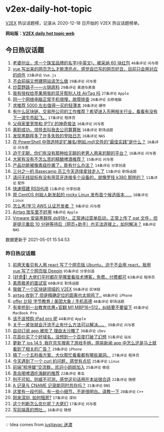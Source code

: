 # v2ex-daily-hot-topic

[V2EX](https://www.v2ex.com/) 热议话题榜，记录从 2020-12-18 日开始的 V2EX 热议话题榜单。

**网站版：[V2EX daily hot topic web](https://boojack.github.io/v2ex-daily-hot-topic-web/)**

## 今日热议话题

<!-- TODAY BEGIN -->

1. [老婆创业，求一个珠宝品牌的名字(中英文)，被采纳 60 块红包](https://www.v2ex.com/t/774466) `46条评论` `问与答`
1. [vue 写出来的网页怎么才能漂亮点，感觉自已写的网页好丑，目前只会用对应的组件](https://www.v2ex.com/t/774464) `33条评论` `Vue.js`
1. [不会前端又想建网站该怎么做](https://www.v2ex.com/t/774468) `29条评论` `问与答`
1. [炒菜野路子——火锅底料](https://www.v2ex.com/t/774494) `29条评论` `美酒与美食`
1. [我有授权给苹果用我的蓝牙帮别人找 AirTag 吗](https://www.v2ex.com/t/774501) `27条评论` `Apple`
1. [同一个网络电脑正常手机很慢，故障排查](https://www.v2ex.com/t/774471) `26条评论` `云修电脑`
1. [求推荐 5000 左右值得一买的轻薄本](https://www.v2ex.com/t/774549) `20条评论` `硬件`
1. [有什么区块链、交易所公司的工作推荐？希望进入币圈相关行业，看看有没有下一波牛市起飞。](https://www.v2ex.com/t/774516) `17条评论` `程序员`
1. [父母家里宽带和 IPTV 的神奇接法](https://www.v2ex.com/t/774536) `16条评论` `问与答`
1. [离职成功，领导去叫我去公司算算账](https://www.v2ex.com/t/774535) `16条评论` `职场话题`
1. [发现黑群晖多了许多失败的登陆日志](https://www.v2ex.com/t/774485) `16条评论` `NAS`
1. [在 PowerShell 中筛选特定扩展名(例如.md)文件的“最佳实践”是什么？](https://www.v2ex.com/t/774469) `16条评论` `问与答`
1. [迫于无聊，你们有没有那种给无聊的老男人用来尬聊的平台？](https://www.v2ex.com/t/774467) `16条评论` `问与答`
1. [大家有没有不怎么苦的精酿啤酒推荐？](https://www.v2ex.com/t/774496) `15条评论` `问与答`
1. [产品功能被像素级抄袭了，能有什么办法？](https://www.v2ex.com/t/774550) `14条评论` `分享创造`
1. [三分之一的 Basecamp 员工今天选择拿钱走人了](https://www.v2ex.com/t/774518) `13条评论` `职场话题`
1. [请问无线鼠标有没有用蓝牙连接多个设备的，就像罗技 k380 那样的？](https://www.v2ex.com/t/774558) `11条评论` `配件`
1. [快速搭建 RSSHUB](https://www.v2ex.com/t/774475) `11条评论` `分享创造`
1. [原 CentOS 创始人新发起的 rocky Linux 发布首个候选版本......](https://www.v2ex.com/t/774559) `10条评论` `Linux`
1. [怎么考/学习 AWS 认证开发者 ？](https://www.v2ex.com/t/774565) `9条评论` `问与答`
1. [Airtag 放车里不好用](https://www.v2ex.com/t/774545) `9条评论` `Apple`
1. [Vmware 安装黑群晖 ds918+，正常通过菜单启动，正常上传了 pat 文件，但是提示重启 10 分钟等待后（网页+助手）也无法连接上，如何解决？](https://www.v2ex.com/t/774560) `8条评论` `NAS`

数据更新于 2021-05-01 15:54:53

<!-- TODAY END -->

### 昨日热议话题

<!-- YESTERDAY BEGIN -->

1. [前两天看见有人用 react 写了个网页版 Ubuntu，迫于不会用 react，我用 vue 写了个网页版 Deepin](https://www.v2ex.com/t/774285) `95条评论` `分享创造`
1. [[好奇🤔️] 大佬们平时都在早哪里看技术博客，免费、付费都可](https://www.v2ex.com/t/774306) `63条评论` `程序员`
1. [素质极差的面试官](https://www.v2ex.com/t/774254) `60条评论` `职场话题`
1. [我做了一个区块链领域的 V2EX](https://www.v2ex.com/t/774318) `56条评论` `区块链`
1. [airtag 收到了,但是精确定位的距离也太弱鸡了..](https://www.v2ex.com/t/774311) `48条评论` `iPhone`
1. [offer 比较 字节教育 / 美团大象 / 手机高德](https://www.v2ex.com/t/774349) `46条评论` `职场话题`
1. [有幸抢到一台教育优惠+官翻 M1 MBP16+512，纠结要不要留下](https://www.v2ex.com/t/774323) `45条评论` `MacBook Pro`
1. [该不该预购 iPad pro 呢](https://www.v2ex.com/t/774282) `44条评论` `Apple`
1. [关于一紧张就会汗流不止有什么方法可以解决。。。](https://www.v2ex.com/t/774253) `39条评论` `问与答`
1. [自动订阅 app 被拒了 理由太沙雕了](https://www.v2ex.com/t/774335) `38条评论` `iDev`
1. [花高价买了个好域名，没想到一个百度打破了幻想](https://www.v2ex.com/t/774384) `31条评论` `站长`
1. [更新了 ios 14.5 ,我在京东搜索了游戏手柄，网易新闻 app 中怎么还是马上就看到了相关的广告？](https://www.v2ex.com/t/774382) `29条评论` `iPhone`
1. [搞了一个五秒盾方案，大伙帮忙看看都有哪些漏洞。](https://www.v2ex.com/t/774411) `27条评论` `程序员`
1. [今天遇到了一个 curl 的问题，感觉有点坑](https://www.v2ex.com/t/774403) `25条评论` `Linux`
1. [前端”程序媛“交流群，欢迎小姐姐加入](https://www.v2ex.com/t/774314) `25条评论` `微信`
1. [青岛喝啤酒吃海鲜的推荐](https://www.v2ex.com/t/774341) `22条评论` `青岛`
1. [刑不可知，则威不可测，感觉这句话用在本站很合适](https://www.v2ex.com/t/774298) `22条评论` `随想`
1. [A 记录与 CNAME 记录能同时共存吗？](https://www.v2ex.com/t/774248) `21条评论` `DNS`
1. [这里有一段代码，有一些小细节，不是很明白。请教一下](https://www.v2ex.com/t/774256) `20条评论` `C++`
1. [刚来深圳, 如何租房?](https://www.v2ex.com/t/774404) `17条评论` `深圳`
1. [这个判断怎么优化呢？大佬们](https://www.v2ex.com/t/774390) `17条评论` `问与答`
1. [写前端真的想吐...](https://www.v2ex.com/t/774387) `16条评论` `随想`

<!-- YESTERDAY END -->

---

💡 Idea comes from [justjavac 迷渡](https://github.com/justjavac/)
